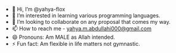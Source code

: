 - 👋 Hi, I’m @yahya-flox
- 👀 I’m interested in learning various programming languages.
- 💞️ I’m looking to collaborate on any proposal that comes my way.
- 📫 How to reach me - yahya.m.abdullahi000@gmail.com
- 😄 Pronouns: Am MALE as Allah intended.
- ⚡ Fun fact: Am flexible in life matters not gymnastic.

<!---
yahya-flox/yahya-flox is a ✨ special ✨ repository because its `README.md` (this file) appears on your GitHub profile.
You can click the Preview link to take a look at your changes.
--->
